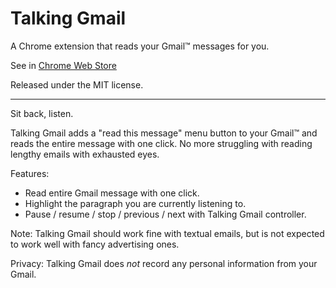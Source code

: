 Talking Gmail
====

A Chrome extension that reads your Gmail™ messages for you.

See in [Chrome Web Store](https://chrome.google.com/webstore/detail/mipelndpcphlakhnncbjcfiemcglkmde)

Released under the MIT license.


- - - - -


Sit back, listen.

Talking Gmail adds a "read this message" menu button to your Gmail™ and reads the entire message with one click. No more struggling with reading lengthy emails with exhausted eyes.

Features:

* Read entire Gmail message with one click.
* Highlight the paragraph you are currently listening to.
* Pause / resume / stop / previous / next with Talking Gmail controller.

Note: Talking Gmail should work fine with textual emails, but is not expected to work well with fancy advertising ones.

Privacy: Talking Gmail does *not* record any personal information from your Gmail.
